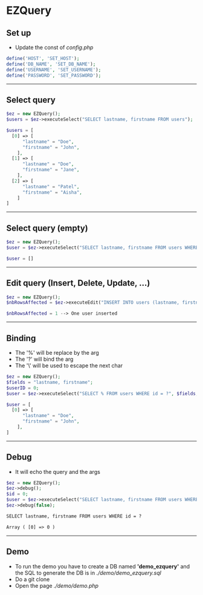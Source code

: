 # EZQuery

## Set up

- Update the const of _config.php_

```php
define('HOST', 'SET_HOST');
define('DB_NAME', 'SET_DB_NAME');
define('USERNAME', 'SET_USERNAME');
define('PASSWORD', 'SET_PASSWORD');
```

---

## Select query

```php
$ez = new EZQuery();
$users = $ez->executeSelect("SELECT lastname, firstname FROM users");
```

```php
$users = [
  [0] => [
      "lastname" = "Doe",
      "firstname" = "John",
    ],
  [1] => [
      "lastname" = "Doe",
      "firstname" = "Jane",
    ],
  [2] => [
      "lastname" = "Patel",
      "firstname" = "Aisha",
    ]
]
```

---

## Select query (empty)

```php
$ez = new EZQuery();
$user = $ez->executeSelect("SELECT lastname, firstname FROM users WHERE id = ", 100);
```

```php
$user = []
```

---

## Edit query (Insert, Delete, Update, ...)

```php
$ez = new EZQuery();
$nbRowsAffected = $ez->executeEdit("INSERT INTO users (lastname, firstname) VALUES (?, ?)", $lastname, $firstname);
```

```php
$nbRowsAffected = 1 --> One user inserted
```

---

## Binding

- The '%' will be replace by the arg
- The '?' will bind the arg
- The '\\' will be used to escape the next char

```php
$ez = new EZQuery();
$fields = "lastname, firstname";
$userID = 0;
$user = $ez->executeSelect("SELECT % FROM users WHERE id = ?", $fields, $userID);
```

```php
$user = [
  [0] => [
      "lastname" = "Doe",
      "firstname" = "John",
    ],
]
```

---

## Debug

- It will echo the query and the args

```php
$ez = new EZQuery();
$ez->debug();
$id = 0;
$user = $ez->executeSelect("SELECT lastname, firstname FROM users WHERE id = ?", $id);
$ez->debug(false);
```

```html
SELECT lastname, firstname FROM users WHERE id = ?

Array ( [0] => 0 )
```

---

## Demo

- To run the demo you have to create a DB named **'demo_ezquery'** and the SQL to generate the DB is in *./demo/demo_ezquery.sql*
- Do a git clone
- Open the page *./demo/demo.php*
